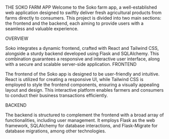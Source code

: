 THE SOKO FARM APP
Welcome to the Soko farm app, a well-established web application designed to swiftly deliver fresh agricultural products from farms directly to consumers. This project is divided into two main sections: the frontend and the backend, each aiming to provide users with a seamless and valuable experience.

OVERVIEW

Soko integrates a dynamic frontend, crafted with React and Tailwind CSS, alongside a sturdy backend developed using Flask and SQLAlchemy. This combination guarantees a responsive and interactive user interface, along with a secure and scalable server-side application.
FRONTEND

The frontend of the Soko app is designed to be user-friendly and intuitive. React is utilized for creating a responsive UI, while Tailwind CSS is employed to style the frontend components, ensuring a visually appealing layout and design. This interactive platform enables farmers and consumers to conduct their business transactions efficiently.

BACKEND

The backend is structured to complement the frontend with a broad array of functionalities, including user management. It employs Flask as the web framework, SQLAlchemy for database interactions, and Flask-Migrate for database migrations, among other technologies.
